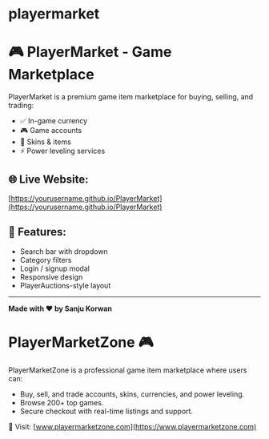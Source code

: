 # playermarket
# 🎮 PlayerMarket - Game Marketplace

PlayerMarket is a premium game item marketplace for buying, selling, and trading:
- ✅ In-game currency
- 🎮 Game accounts
- 🎯 Skins & items
- ⚡ Power leveling services

## 🌐 Live Website:
[https://yourusername.github.io/PlayerMarket](https://yourusername.github.io/PlayerMarket)

## 🚀 Features:
- Search bar with dropdown
- Category filters
- Login / signup modal
- Responsive design
- PlayerAuctions-style layout

---
**Made with ❤️ by Sanju Korwan**
# PlayerMarketZone 🎮

PlayerMarketZone is a professional game item marketplace where users can:
- Buy, sell, and trade accounts, skins, currencies, and power leveling.
- Browse 200+ top games.
- Secure checkout with real-time listings and support.

🔗 Visit: [www.playermarketzone.com](https://www.playermarketzone.com)
